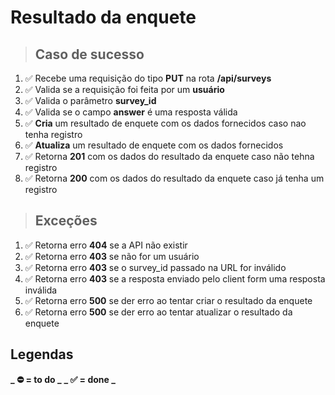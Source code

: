 # Resultado da enquete

> ## Caso de sucesso

1. ✅ Recebe uma requisição do tipo **PUT** na rota **/api/surveys**
2. ✅ Valida se a requisição foi feita por um **usuário**
3. ✅ Valida o parâmetro **survey_id**
4. ✅ Valida se o campo **answer** é uma resposta válida
5. ✅ **Cria** um resultado de enquete com os dados fornecidos caso nao tenha registro
6. ✅ **Atualiza** um resultado de enquete com os dados fornecidos
7. ✅ Retorna **201** com os dados do resultado da enquete caso não tehna registro
8. ✅ Retorna **200** com os dados do resultado da enquete caso já tenha um registro

> ## Exceções

1. ✅ Retorna erro **404** se a API não existir
2. ✅ Retorna erro **403** se não for um usuário
3. ✅ Retorna erro **403** se o survey_id passado na URL for inválido
4. ✅ Retorna erro **403** se a resposta enviado pelo client form uma resposta inválida
5. ✅ Retorna erro **500** se der erro ao tentar criar o resultado da enquete
6. ✅ Retorna erro **500** se der erro ao tentar atualizar o resultado da enquete

## Legendas

**_ ⛔️ = to do _**
**_ ✅ = done _**
